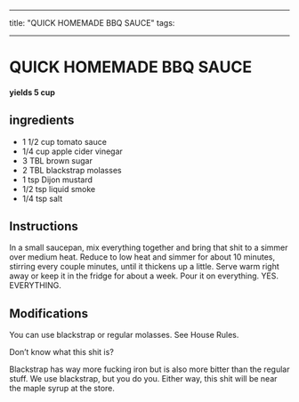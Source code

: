 
---
title: "QUICK HOMEMADE BBQ SAUCE"
tags:

---
# QUICK HOMEMADE BBQ SAUCE



#### yields  5 cup


## ingredients
* 1 1/2 cup tomato sauce 
* 1/4 cup apple cider vinegar 
* 3 TBL brown sugar 
* 2 TBL blackstrap molasses 
* 1 tsp Dijon mustard 
* 1/2 tsp liquid smoke 
* 1/4 tsp salt 



## Instructions
In a small saucepan, mix everything together and bring that shit to a simmer over medium heat. Reduce to low heat and simmer for about 10 minutes, stirring every couple minutes, until it thickens up a little. Serve warm right away or keep it in the fridge for about a week. Pour it on everything. YES. EVERYTHING.



## Modifications
You can use blackstrap or regular molasses. See House Rules.

 Don’t know what this shit is?

Blackstrap has way more fucking iron but is also more bitter than the regular stuff. We use blackstrap, but you do you. Either way, this shit will be near the maple syrup at the store.




